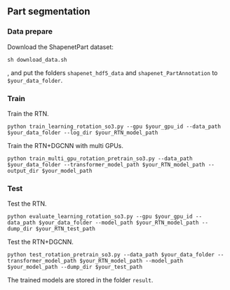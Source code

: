 ## Part segmentation

### Data prepare

Download the ShapenetPart dataset:

```
sh download_data.sh
```

, and put the folders `shapenet_hdf5_data` and `shapenet_PartAnnotation` to `$your_data_folder`.

### Train

Train the RTN. 

```
python train_learning_rotation_so3.py --gpu $your_gpu_id --data_path $your_data_folder --log_dir $your_RTN_model_path
```

Train the RTN+DGCNN with multi GPUs. 

```
python train_multi_gpu_rotation_pretrain_so3.py --data_path $your_data_folder --transformer_model_path $your_RTN_model_path --output_dir $your_model_path
```

### Test

Test the RTN. 

```
python evaluate_learning_rotation_so3.py --gpu $your_gpu_id --data_path $your_data_folder --model_path $your_RTN_model_path --dump_dir $your_RTN_test_path
```

Test the RTN+DGCNN. 

```
python test_rotation_pretrain_so3.py --data_path $your_data_folder --transformer_model_path $your_RTN_model_path --model_path $your_model_path --dump_dir $your_test_path
```

The trained models are stored in the folder `result`.